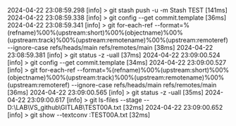 2024-04-22 23:08:59.298 [info] > git stash push -u -m Stash TEST [141ms]
2024-04-22 23:08:59.338 [info] > git config --get commit.template [36ms]
2024-04-22 23:08:59.341 [info] > git for-each-ref --format=%(refname)%00%(upstream:short)%00%(objectname)%00%(upstream:track)%00%(upstream:remotename)%00%(upstream:remoteref) --ignore-case refs/heads/main refs/remotes/main [38ms]
2024-04-22 23:08:59.381 [info] > git status -z -uall [37ms]
2024-04-22 23:09:00.524 [info] > git config --get commit.template [34ms]
2024-04-22 23:09:00.527 [info] > git for-each-ref --format=%(refname)%00%(upstream:short)%00%(objectname)%00%(upstream:track)%00%(upstream:remotename)%00%(upstream:remoteref) --ignore-case refs/heads/main refs/remotes/main [36ms]
2024-04-22 23:09:00.565 [info] > git status -z -uall [35ms]
2024-04-22 23:09:00.617 [info] > git ls-files --stage -- D:\LAB\VS_github\GITLAB\TEST00A.txt [32ms]
2024-04-22 23:09:00.652 [info] > git show --textconv :TEST00A.txt [32ms]
